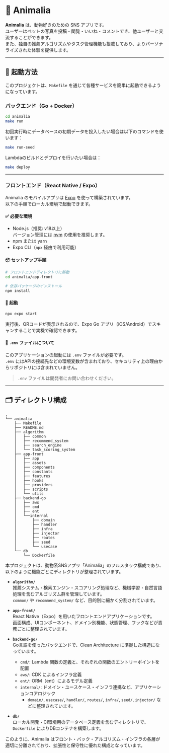 # 🐾 Animalia

**Animalia** は、動物好きのための SNS アプリです。  
ユーザーはペットの写真を投稿・閲覧・いいね・コメントでき、他ユーザーと交流することができます。  
また、独自の推薦アルゴリズムやタスク管理機能も搭載しており、よりパーソナライズされた体験を提供します。

---

## 🚀 起動方法

このプロジェクトは、`Makefile` を通じて各種サービスを簡単に起動できるようになっています。

### バックエンド（Go + Docker）

```bash
cd animalia
make run
```

初回実行時にデータベースの初期データを投入したい場合は以下のコマンドを使います：

```bash
make run-seed
```

Lambdaのビルドとデプロイを行いたい場合は：

```bash
make deploy
```

---

### フロントエンド（React Native / Expo）

Animalia のモバイルアプリは [Expo](https://expo.dev/) を使って構築されています。  
以下の手順でローカル環境で起動できます。

#### ✅ 必要な環境

- Node.js（推奨: v18以上）  
  バージョン管理には [nvm](https://github.com/nvm-sh/nvm) の使用を推奨します。
- npm または yarn
- Expo CLI（`npx` 経由で利用可能）

#### 📦 セットアップ手順

```bash
# フロントエンドディレクトリに移動
cd animalia/app-front

# 依存パッケージのインストール
npm install
```

#### 🚀 起動

```bash
npx expo start
```

実行後、QRコードが表示されるので、Expo Go アプリ（iOS/Android）でスキャンすることで実機で確認できます。

#### 🔐 `.env` ファイルについて

このアプリケーションの起動には `.env` ファイルが必要です。  
`.env` にはAPIの接続先などの環境変数が含まれており、セキュリティ上の理由からリポジトリには含まれていません。

> `.env` ファイルは開発者にお問い合わせください。

---

## 🗂 ディレクトリ構成

```
.
└── animalia
    ├── Makefile
    ├── README.md
    ├── algorithm
    │   ├── common
    │   ├── recommend_system
    │   ├── search_engine
    │   └── task_scoring_system
    ├── app-front
    │   ├── app
    │   ├── assets
    │   ├── components
    │   ├── constants
    │   ├── features
    │   ├── hooks
    │   ├── providers
    │   ├── scripts
    │   └── utils
    ├── backend-go
    │   ├── aws
    │   ├── cmd
    │   ├── ent
    │   └──internal
    │       ├── domain
    │       ├── handler
    │       ├── infra
    │       ├── injector
    │       ├── routes
    │       ├── seed
    │       └── usecase
    └── db
        └── Dockerfile
```

本プロジェクトは、動物系SNSアプリ「Animalia」のフルスタック構成であり、以下のように機能ごとにディレクトリが整理されています。

- **`algorithm/`**  
  推薦システム・検索エンジン・スコアリング処理など、機械学習・自然言語処理を含むアルゴリズム群を管理しています。  
  `common/` や `recommend_system/` など、目的別に細かく分割されています。

- **`app-front/`**  
  React Native（Expo）を用いたフロントエンドアプリケーションです。  
  画面構成、UIコンポーネント、ドメイン別機能、状態管理、フックなどが責務ごとに整理されています。

- **`backend-go/`**  
  Go言語を使ったバックエンドで、Clean Architecture に準拠した構造になっています。  
  - `cmd/`: Lambda 関数の定義と、それぞれの関数のエントリーポイントを配置  
  - `aws/`: CDK によるインフラ定義  
  - `ent/`: ORM（ent）によるモデル定義  
  - `internal/`: ドメイン・ユースケース・インフラ連携など、アプリケーションコアロジック  
    - `domain/`, `usecase/`, `handler/`, `routes/`, `infra/`, `seed/`, `injector/` などに整理されています。

- **`db/`**  
  ローカル開発・CI環境用のデータベース定義を含むディレクトリで、`Dockerfile` によりDBコンテナを構築します。

このように、Animalia はフロント・バック・アルゴリズム・インフラの各層が適切に分離されており、拡張性と保守性に優れた構成となっています。
```
